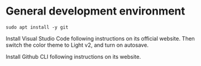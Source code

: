 # General development environment

```
sudo apt install -y git
```

Install Visual Studio Code following instructions on its official website. Then switch the color theme to Light v2, and turn on autosave.

Install Github CLI following instructions on its website.
